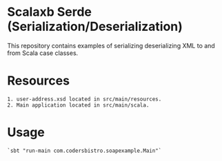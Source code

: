 # Scalaxb Serde  (Serialization/Deserialization)
This repository contains examples of serializing deserializing XML to and from Scala case classes.

# Resources
	1. user-address.xsd located in src/main/resources.
	2. Main application located in src/main/scala.

# Usage
	`sbt "run-main com.codersbistro.soapexample.Main"`